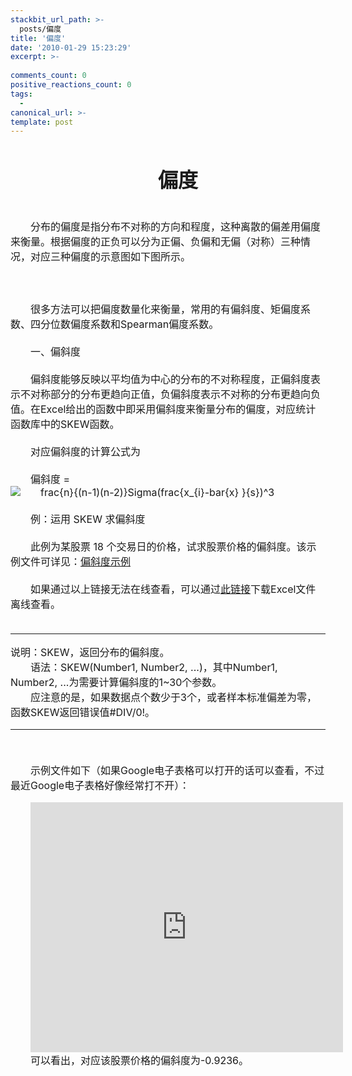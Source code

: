 ```yaml
---
stackbit_url_path: >-
  posts/偏度
title: '偏度'
date: '2010-01-29 15:23:29'
excerpt: >-
  
comments_count: 0
positive_reactions_count: 0
tags: 
  - 
canonical_url: >-
template: post
---
```

<div style="text-indent: 2em; font-size: 16px;"><h1 style="text-align: center;">偏度</h1><div>&nbsp;</div><div>分布的偏度是指分布不对称的方向和程度，这种离散的偏差用偏度来衡量。根据偏度的正负可以分为正偏、负偏和无偏（对称）三种情况，对应三种偏度的示意图如下图所示。</div><div>&nbsp;</div><div><img alt="" src="http://docs.google.com/drawings/image?id=sN0sWyZWTcxFyhgEn1nGl3A&amp;w=179&amp;h=179&amp;rev=23&amp;ac=1">&nbsp;<img alt="" src="http://docs.google.com/drawings/image?id=sYU0a1CyLAHj-k95K_nesMw&amp;w=179&amp;h=179&amp;rev=8&amp;ac=1">&nbsp;<img alt="" src="http://docs.google.com/drawings/image?id=sUvedI5EoB2xMw1JFvwNh7g&amp;w=179&amp;h=179&amp;rev=13&amp;ac=1"></div><div>&nbsp;</div><div>很多方法可以把偏度数量化来衡量，常用的有偏斜度、矩偏度系数、四分位数偏度系数和Spearman偏度系数。</div><div>&nbsp;</div><div>一、偏斜度</div><div>&nbsp;</div><div>偏斜度能够反映以平均值为中心的分布的不对称程度，正偏斜度表示不对称部分的分布更趋向正值，负偏斜度表示不对称的分布更趋向负值。在Excel给出的函数中即采用偏斜度来衡量分布的偏度，对应统计函数库中的SKEW函数。</div><div>&nbsp;</div><div>对应偏斜度的计算公式为</div><div>&nbsp;</div><div>偏斜度 =&nbsp;<img alt="frac{n}{(n-1)(n-2)}Sigma(frac{x_{i}-bar{x} }{s})^3" class="ee_img tr_noresize" eeimg="1" style="vertical-align: middle" src="https://www.google.com/chart?cht=tx&amp;chf=bg,s,FFFFFF00&amp;chco=000000&amp;chl=%5Cfrac%7Bn%7D%7B(n-1)(n-2)%7D%5CSigma(%5Cfrac%7Bx_%7Bi%7D-%5Cbar%7Bx%7D%20%7D%7Bs%7D)%5E3"></div><div>&nbsp;</div><div>例：运用 SKEW 求偏斜度</div><div>&nbsp;</div><div>此例为某股票 18 个交易日的价格，试求股票价格的偏斜度。该示例文件可详见：<a id="hci:" title="偏斜度示例" href="http://spreadsheets.google.com/pub?key=tj37eDmCFY8wamRCBj9y22A&amp;single=true&amp;gid=0&amp;output=html">偏斜度示例</a></div><div>&nbsp;</div><div>如果通过以上链接无法在线查看，可以通过<a id="qz1m" title="下载Excel版本" href="http://docs.google.com/fileview?id=0B3Cz_IFTgv8wZWJjNTk2MjYtNDM1OC00YTM3LWJjODEtMGQ5YmI2YTZhNGI4&amp;hl=zh_CN">此链接</a>下载Excel文件离线查看。</div><div>&nbsp;</div><div><hr>说明：SKEW，返回分布的偏斜度。</div><div>语法：SKEW(Number1, Number2, ...)，其中Number1, Number2, ...为需要计算偏斜度的1~30个参数。</div><div>应注意的是，如果数据点个数少于3个，或者样本标准偏差为零，函数SKEW返回错误值#DIV/0!。</div><div><hr><p>&nbsp;</p><p>示例文件如下（如果Google电子表格可以打开的话可以查看，不过最近Google电子表格好像经常打不开）：</p></div><div><iframe width="500" height="400" frameborder="0" src="http://spreadsheets.google.com/pub?key=tj37eDmCFY8wamRCBj9y22A&amp;single=true&amp;gid=0&amp;output=html&amp;widget=true"></iframe></div><div>可以看出，对应该股票价格的偏斜度为-0.9236。</div></div>